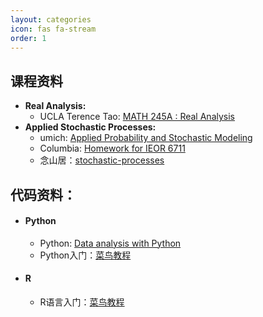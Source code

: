 ```yaml
---
layout: categories
icon: fas fa-stream
order: 1
---
```

## **课程资料**

- **Real Analysis:**
  - UCLA Terence Tao: [MATH 245A : Real Analysis](https://www.math.ucla.edu/~tao/245a.1.10f/)
- **Applied Stochastic Processes:**
  - umich: [Applied Probability and Stochastic Modeling](https://ionides.github.io/620/)
  - Columbia: [Homework for IEOR 6711](http://www.columbia.edu/~ww2040/6711F13/homework6711.html)
  - 念山居：[stochastic-processes](http://blog.charmpeach.com/category/stochastic-processes/)



## **代码资料：**
-  #### **Python**
   - Python: [Data analysis with Python](https://saskeli.github.io/data-analysis-with-python-summer-2019/)
   - Python入门：[菜鸟教程](https://www.runoob.com/python3/python3-data-type.html)
-  #### **R**
   - R语言入门：[菜鸟教程](https://www.runoob.com/r/r-tutorial.html)
